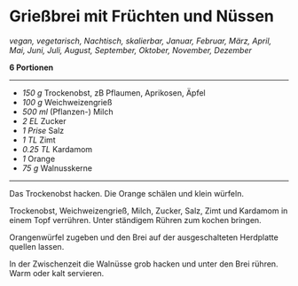 # Grießbrei mit Früchten und Nüssen

*vegan, vegetarisch, Nachtisch, skalierbar, Januar, Februar, März, April, Mai, Juni, Juli, August, September, Oktober, November, Dezember*

**6 Portionen**

---

- *150 g* Trockenobst, zB Pflaumen, Aprikosen, Äpfel
- *100 g* Weichweizengrieß
- *500 ml* (Pflanzen-) Milch
- *2 EL* Zucker
- *1 Prise* Salz
- *1 TL* Zimt
- *0.25 TL* Kardamom
- *1* Orange
- *75 g* Walnusskerne

---

Das Trockenobst hacken. Die Orange schälen und klein würfeln.

Trockenobst, Weichweizengrieß, Milch, Zucker, Salz, Zimt und Kardamom in einem Topf verrühren. Unter ständigem Rühren zum kochen bringen.

Orangenwürfel zugeben und den Brei auf der ausgeschalteten Herdplatte quellen lassen.

In der Zwischenzeit die Walnüsse grob hacken und unter den Brei rühren. Warm oder kalt servieren.
